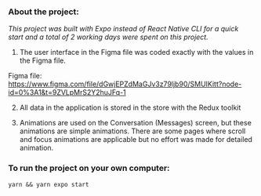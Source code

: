 ### About the project:
*This project was built with Expo instead of React Native CLI for a quick start and a total of 2 working days were spent on this project.*

1. The user interface in the Figma file was coded exactly with the values in the Figma file.

 Figma file: https://www.figma.com/file/dGwjEPZdMaGJv3z79ljb90/SMUIKitt?node-id=0%3A1&t=9ZVLpMrS2Y2huJFq-1

2. All data in the application is stored in the store with the Redux toolkit

3. Animations are used on the Conversation (Messages) screen, but these animations are simple animations. There are some pages where scroll and focus animations are applicable but no effort was made for detailed animation.

### To run the project on your own computer:
`yarn && yarn expo start`